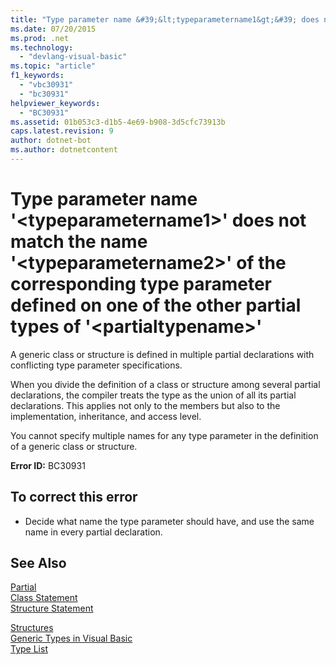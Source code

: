 ```yaml
---
title: "Type parameter name &#39;&lt;typeparametername1&gt;&#39; does not match the name &#39;&lt;typeparametername2&gt;&#39; of the corresponding type parameter defined on one of the other partial types of &#39;&lt;partialtypename&gt;&#39;"
ms.date: 07/20/2015
ms.prod: .net
ms.technology: 
  - "devlang-visual-basic"
ms.topic: "article"
f1_keywords: 
  - "vbc30931"
  - "bc30931"
helpviewer_keywords: 
  - "BC30931"
ms.assetid: 01b053c3-d1b5-4e69-b908-3d5cfc73913b
caps.latest.revision: 9
author: dotnet-bot
ms.author: dotnetcontent
---
```

# Type parameter name &#39;&lt;typeparametername1&gt;&#39; does not match the name &#39;&lt;typeparametername2&gt;&#39; of the corresponding type parameter defined on one of the other partial types of &#39;&lt;partialtypename&gt;&#39;
A generic class or structure is defined in multiple partial declarations with conflicting type parameter specifications.  
  
 When you divide the definition of a class or structure among several partial declarations, the compiler treats the type as the union of all its partial declarations. This applies not only to the members but also to the implementation, inheritance, and access level.  
  
 You cannot specify multiple names for any type parameter in the definition of a generic class or structure.  
  
 **Error ID:** BC30931  
  
## To correct this error  
  
-   Decide what name the type parameter should have, and use the same name in every partial declaration.  
  
## See Also  
 [Partial](../../visual-basic/language-reference/modifiers/partial.md)  
 [Class Statement](../../visual-basic/language-reference/statements/class-statement.md)  
 [Structure Statement](../../visual-basic/language-reference/statements/structure-statement.md)  
   
 [Structures](../../visual-basic/programming-guide/language-features/data-types/structures.md)  
 [Generic Types in Visual Basic](../../visual-basic/programming-guide/language-features/data-types/generic-types.md)  
 [Type List](../../visual-basic/language-reference/statements/type-list.md)
